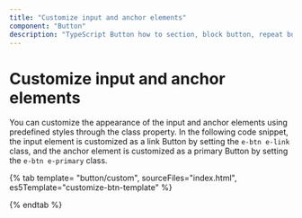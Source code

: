 ```yaml
---
title: "Customize input and anchor elements"
component: "Button"
description: "TypeScript Button how to section, block button, repeat button, tooltip for Button, customization of button appearance, input and anchor elements."
---
```


# Customize input and anchor elements

You can customize the appearance of the input and anchor elements using predefined styles through the class property. In the following code
snippet, the input element is customized as a link Button by setting the `e-btn e-link` class, and the anchor element is customized as a
primary Button by setting the `e-btn e-primary` class.

{% tab template= "button/custom", sourceFiles="index.html", es5Template="customize-btn-template" %}

{% endtab %}